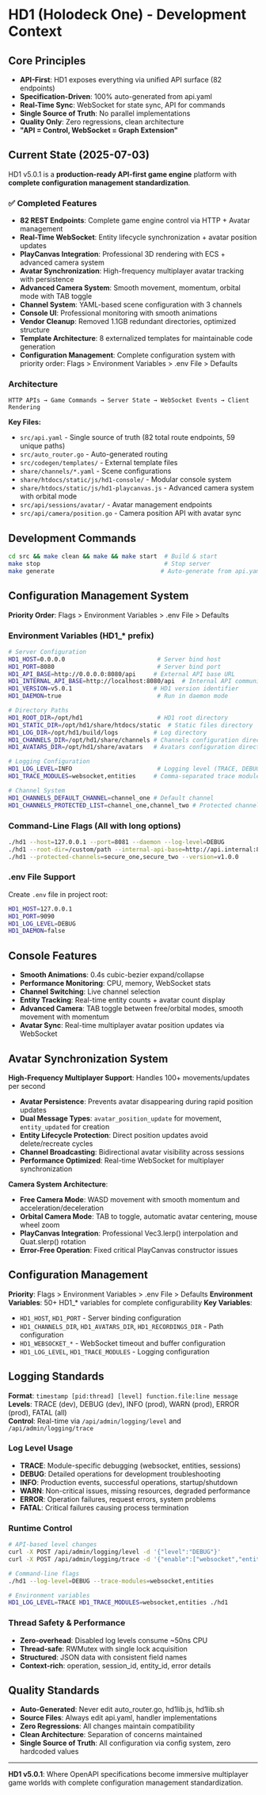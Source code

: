 # HD1 (Holodeck One) - Development Context

## Core Principles
- **API-First**: HD1 exposes everything via unified API surface (82 endpoints)
- **Specification-Driven**: 100% auto-generated from api.yaml
- **Real-Time Sync**: WebSocket for state sync, API for commands
- **Single Source of Truth**: No parallel implementations
- **Quality Only**: Zero regressions, clean architecture
- **"API = Control, WebSocket = Graph Extension"**

## Current State (2025-07-03)
HD1 v5.0.1 is a **production-ready API-first game engine** platform with **complete configuration management standardization**.

### ✅ Completed Features
- **82 REST Endpoints**: Complete game engine control via HTTP + Avatar management
- **Real-Time WebSocket**: Entity lifecycle synchronization + avatar position updates
- **PlayCanvas Integration**: Professional 3D rendering with ECS + advanced camera system
- **Avatar Synchronization**: High-frequency multiplayer avatar tracking with persistence
- **Advanced Camera System**: Smooth movement, momentum, orbital mode with TAB toggle
- **Channel System**: YAML-based scene configuration with 3 channels
- **Console UI**: Professional monitoring with smooth animations
- **Vendor Cleanup**: Removed 1.1GB redundant directories, optimized structure
- **Template Architecture**: 8 externalized templates for maintainable code generation
- **Configuration Management**: Complete configuration system with priority order: Flags > Environment Variables > .env File > Defaults

### Architecture
```
HTTP APIs → Game Commands → Server State → WebSocket Events → Client Rendering
```

**Key Files:**
- `src/api.yaml` - Single source of truth (82 total route endpoints, 59 unique paths)
- `src/auto_router.go` - Auto-generated routing
- `src/codegen/templates/` - External template files
- `share/channels/*.yaml` - Scene configurations
- `share/htdocs/static/js/hd1-console/` - Modular console system
- `share/htdocs/static/js/hd1-playcanvas.js` - Advanced camera system with orbital mode
- `src/api/sessions/avatar/` - Avatar management endpoints
- `src/api/camera/position.go` - Camera position API with avatar sync

## Development Commands
```bash
cd src && make clean && make && make start  # Build & start
make stop                                   # Stop server
make generate                              # Auto-generate from api.yaml
```

## Configuration Management System

**Priority Order**: Flags > Environment Variables > .env File > Defaults

### Environment Variables (HD1_* prefix)
```bash
# Server Configuration
HD1_HOST=0.0.0.0                          # Server bind host
HD1_PORT=8080                             # Server bind port  
HD1_API_BASE=http://0.0.0.0:8080/api     # External API base URL
HD1_INTERNAL_API_BASE=http://localhost:8080/api  # Internal API communications
HD1_VERSION=v5.0.1                       # HD1 version identifier
HD1_DAEMON=true                           # Run in daemon mode

# Directory Paths
HD1_ROOT_DIR=/opt/hd1                     # HD1 root directory
HD1_STATIC_DIR=/opt/hd1/share/htdocs/static  # Static files directory
HD1_LOG_DIR=/opt/hd1/build/logs          # Log directory
HD1_CHANNELS_DIR=/opt/hd1/share/channels # Channels configuration directory
HD1_AVATARS_DIR=/opt/hd1/share/avatars   # Avatars configuration directory

# Logging Configuration  
HD1_LOG_LEVEL=INFO                        # Logging level (TRACE, DEBUG, INFO, WARN, ERROR, FATAL)
HD1_TRACE_MODULES=websocket,entities     # Comma-separated trace modules

# Channel System
HD1_CHANNELS_DEFAULT_CHANNEL=channel_one # Default channel
HD1_CHANNELS_PROTECTED_LIST=channel_one,channel_two # Protected channels list
```

### Command-Line Flags (All with long options)
```bash
./hd1 --host=127.0.0.1 --port=8081 --daemon --log-level=DEBUG
./hd1 --root-dir=/custom/path --internal-api-base=http://api.internal:8080/api
./hd1 --protected-channels=secure_one,secure_two --version=v1.0.0
```

### .env File Support
Create `.env` file in project root:
```bash
HD1_HOST=127.0.0.1
HD1_PORT=9090
HD1_LOG_LEVEL=DEBUG
HD1_DAEMON=false
```

## Console Features
- **Smooth Animations**: 0.4s cubic-bezier expand/collapse
- **Performance Monitoring**: CPU, memory, WebSocket stats
- **Channel Switching**: Live channel selection
- **Entity Tracking**: Real-time entity counts + avatar count display
- **Advanced Camera**: TAB toggle between free/orbital modes, smooth movement with momentum
- **Avatar Sync**: Real-time multiplayer avatar position updates via WebSocket

## Avatar Synchronization System
**High-Frequency Multiplayer Support**: Handles 100+ movements/updates per second
- **Avatar Persistence**: Prevents avatar disappearing during rapid position updates
- **Dual Message Types**: `avatar_position_update` for movement, `entity_updated` for creation
- **Entity Lifecycle Protection**: Direct position updates avoid delete/recreate cycles
- **Channel Broadcasting**: Bidirectional avatar visibility across sessions
- **Performance Optimized**: Real-time WebSocket for multiplayer synchronization

**Camera System Architecture**:
- **Free Camera Mode**: WASD movement with smooth momentum and acceleration/deceleration
- **Orbital Camera Mode**: TAB to toggle, automatic avatar centering, mouse wheel zoom
- **PlayCanvas Integration**: Professional Vec3.lerp() interpolation and Quat.slerp() rotation
- **Error-Free Operation**: Fixed critical PlayCanvas constructor issues

## Configuration Management
**Priority**: Flags > Environment Variables > .env File > Defaults
**Environment Variables**: 50+ HD1_* variables for complete configurability
**Key Variables**:
- `HD1_HOST`, `HD1_PORT` - Server binding configuration
- `HD1_CHANNELS_DIR`, `HD1_AVATARS_DIR`, `HD1_RECORDINGS_DIR` - Path configuration
- `HD1_WEBSOCKET_*` - WebSocket timeout and buffer configuration
- `HD1_LOG_LEVEL`, `HD1_TRACE_MODULES` - Logging configuration

## Logging Standards
**Format**: `timestamp [pid:thread] [level] function.file:line message`  
**Levels**: TRACE (dev), DEBUG (dev), INFO (prod), WARN (prod), ERROR (prod), FATAL (all)  
**Control**: Real-time via `/api/admin/logging/level` and `/api/admin/logging/trace`  

### Log Level Usage
- **TRACE**: Module-specific debugging (websocket, entities, sessions)
- **DEBUG**: Detailed operations for development troubleshooting
- **INFO**: Production events, successful operations, startup/shutdown
- **WARN**: Non-critical issues, missing resources, degraded performance
- **ERROR**: Operation failures, request errors, system problems
- **FATAL**: Critical failures causing process termination

### Runtime Control
```bash
# API-based level changes
curl -X POST /api/admin/logging/level -d '{"level":"DEBUG"}'
curl -X POST /api/admin/logging/trace -d '{"enable":["websocket","entities"]}'

# Command-line flags
./hd1 --log-level=DEBUG --trace-modules=websocket,entities

# Environment variables
HD1_LOG_LEVEL=TRACE HD1_TRACE_MODULES=websocket,entities ./hd1
```

### Thread Safety & Performance
- **Zero-overhead**: Disabled log levels consume ~50ns CPU
- **Thread-safe**: RWMutex with single lock acquisition
- **Structured**: JSON data with consistent field names
- **Context-rich**: operation, session_id, entity_id, error details

## Quality Standards
- **Auto-Generated**: Never edit auto_router.go, hd1lib.js, hd1lib.sh
- **Source Files**: Always edit api.yaml, handler implementations
- **Zero Regressions**: All changes maintain compatibility
- **Clean Architecture**: Separation of concerns maintained
- **Single Source of Truth**: All configuration via config system, zero hardcoded values

---

**HD1 v5.0.1**: Where OpenAPI specifications become immersive multiplayer game worlds with complete configuration management standardization.